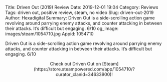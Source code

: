Title: Driven Out (2019) Review
Date: 2019-12-01 19:04
Category: Reviews
Tags: driven out, positive review, steam, no video
Slug: driven-out-2019
Author: Hexadigital
Summary: Driven Out is a side-scrolling action game revolving around parrying enemy attacks, and counter attacking in between their attacks. It’s difficult but engaging. 6/10
og_image: images/steam/1054710.jpg
Appid: 1054710

Driven Out is a side-scrolling action game revolving around parrying enemy attacks, and counter attacking in between their attacks. It’s difficult but engaging. 6/10

<center>Check out Driven Out on [Steam](https://store.steampowered.com/app/1054710/?curator_clanid=34633900)!</center>